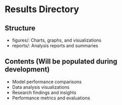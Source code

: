 ﻿# Results Directory

## Structure
- figures/: Charts, graphs, and visualizations
- reports/: Analysis reports and summaries

## Contents (Will be populated during development)
- Model performance comparisons
- Data analysis visualizations
- Research findings and insights
- Performance metrics and evaluations
